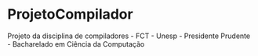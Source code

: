 # ProjetoCompilador
Projeto da disciplina de compiladores - FCT - Unesp - Presidente Prudente - Bacharelado em Ciência da Computação
